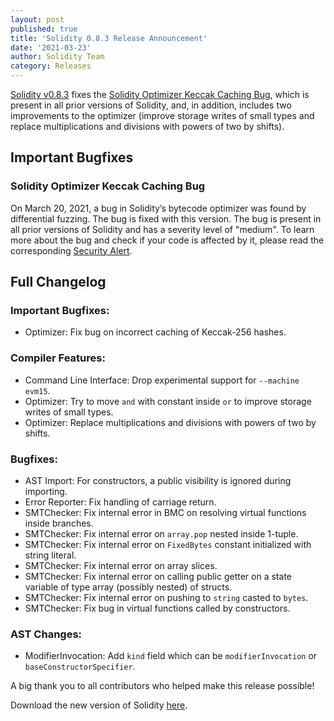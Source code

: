 ```yaml
---
layout: post
published: true
title: 'Solidity 0.8.3 Release Announcement'
date: '2021-03-23'
author: Solidity Team
category: Releases
---
```


[Solidity v0.8.3](https://github.com/ethereum/solidity/releases/tag/v0.8.3) fixes the [Solidity Optimizer Keccak Caching Bug](https://blog.soliditylang.org/2021/03/23/keccak-optimizer-bug/), which is present in all prior versions of Solidity, and, in addition, includes two improvements to the optimizer (improve storage writes of small types and replace multiplications and divisions with powers of two by shifts).

## Important Bugfixes

### Solidity Optimizer Keccak Caching Bug

On March 20, 2021, a bug in Solidity’s bytecode optimizer was found by differential fuzzing. The bug is fixed with this version. The bug is present in all prior versions of Solidity and has a severity level of "medium". To learn more about the bug and check if your code is affected by it, please read the corresponding [Security Alert](https://blog.soliditylang.org/2021/03/23/keccak-optimizer-bug/).


## Full Changelog

### Important Bugfixes:
 * Optimizer: Fix bug on incorrect caching of Keccak-256 hashes.

### Compiler Features:
 * Command Line Interface: Drop experimental support for ``--machine evm15``.
 * Optimizer: Try to move ``and`` with constant inside ``or`` to improve storage writes of small types.
 * Optimizer: Replace multiplications and divisions with powers of two by shifts.

### Bugfixes:
 * AST Import: For constructors, a public visibility is ignored during importing.
 * Error Reporter: Fix handling of carriage return.
 * SMTChecker: Fix internal error in BMC on resolving virtual functions inside branches.
 * SMTChecker: Fix internal error on ``array.pop`` nested inside 1-tuple.
 * SMTChecker: Fix internal error on ``FixedBytes`` constant initialized with string literal.
 * SMTChecker: Fix internal error on array slices.
 * SMTChecker: Fix internal error on calling public getter on a state variable of type array (possibly nested) of structs.
 * SMTChecker: Fix internal error on pushing to ``string`` casted to ``bytes``.
 * SMTChecker: Fix bug in virtual functions called by constructors.

### AST Changes:
 * ModifierInvocation: Add ``kind`` field which can be ``modifierInvocation`` or ``baseConstructorSpecifier``.

A big thank you to all contributors who helped make this release possible!

Download the new version of Solidity [here](https://github.com/ethereum/solidity/releases/tag/v0.8.3).
